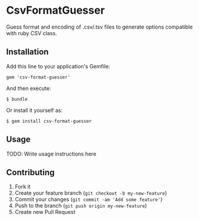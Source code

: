 # CsvFormatGuesser

Guess format and encoding of .csv/.tsv files to generate options compatible with ruby CSV class. 

## Installation

Add this line to your application's Gemfile:

    gem 'csv-format-guesser'

And then execute:

    $ bundle

Or install it yourself as:

    $ gem install csv-format-guesser

## Usage

TODO: Write usage instructions here

## Contributing

1. Fork it
2. Create your feature branch (`git checkout -b my-new-feature`)
3. Commit your changes (`git commit -am 'Add some feature'`)
4. Push to the branch (`git push origin my-new-feature`)
5. Create new Pull Request
